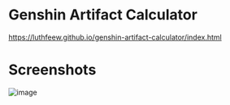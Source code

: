 # Genshin Artifact Calculator
https://luthfeew.github.io/genshin-artifact-calculator/index.html

# Screenshots
![image](https://user-images.githubusercontent.com/46989920/169700927-d0bca644-6e8e-4300-96f7-f58eed480e5d.png)
